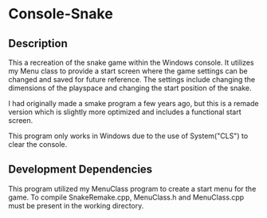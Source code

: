 # Console-Snake

## Description
This a recreation of the snake game within the Windows console. It utilizes my Menu class to provide a start screen where the game settings can be changed and saved for future reference. The settings include changing the dimensions of the playspace and changing the start position of the snake.  
  
I had originally made a smake program a few years ago, but this is a remade version which is slightly more optimized and includes a functional start screen.  
  
This program only works in Windows due to the use of System("CLS") to clear the console. 

## Development Dependencies
This program utilized my MenuClass program to create a start menu for the game. To compile SnakeRemake.cpp, MenuClass.h and MenuClass.cpp must be present in the working directory.

